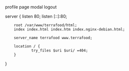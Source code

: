 profile page modal
logout

server {
        listen 80;
        listen [::]:80;

        root /var/www/terrafood/html;
        index index.html index.htm index.nginx-debian.html;

        server_name terrafood www.terrafood;

        location / {
                try_files $uri $uri/ =404;
        }
}

